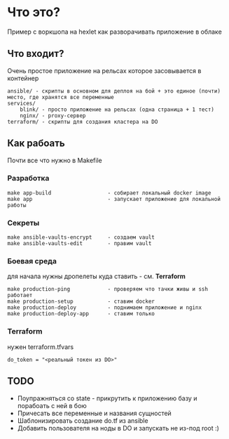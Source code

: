 # Что это?

Пример с воркшопа на hexlet как разворачивать приложение в облаке

## Что входит?

Очень простое приложение на рельсах которое засовывается в контейнер
```
ansible/ - скрипты в основном для деплоя на бой + это единое (почти) место, где хранятся все переменные
services/
	blink/ - просто приложение на рельсах (одна страница + 1 тест)
	nginx/ - proxy-сервер
terraform/ - скрипты для создания кластера на DO
```
## Как рабоать

Почти все что нужно в Makefile

### Разработка
```
make app-build 					- собирает локальный docker image
make app       					- запускает приложение для локальной работы
```

### Секреты
```
make ansible-vaults-encrypt 	- создаем vault
make ansible-vaults-edit 		- правим vault
```

### Боевая среда

для начала нужны дропелеты куда ставить - см. **Terraform**

```
make production-ping			- проверяем что тачки живы и ssh работает
make production-setup			- ставим docker
make production-deploy 			- поднимаем приложение и nginx
make production-deploy-app		- ставим только
```

### Terraform

нужен terraform.tfvars
```
do_token = "<реальный токен из DO>"
```

## TODO
* Поупражняться со state - прикрутить к приложению базу и порабоать с ней в бою
* Причесать все переменные и названия сущностей
* Шаблонизировать создание do.tf из ansible
* Добавить пользователя на ноды в DO и запускать не из-под root :)
